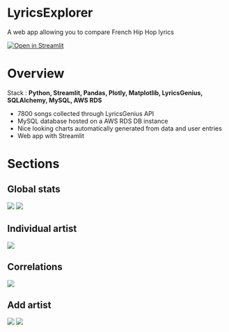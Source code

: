 # LyricsExplorer
A web app allowing you to compare French Hip Hop lyrics

[![Open in Streamlit](https://static.streamlit.io/badges/streamlit_badge_black_white.svg)](https://bit.ly/LyricsExplorer)

# Overview

Stack : **Python, Streamlit, Pandas, Plotly, Matplotlib, LyricsGenius, SQLAlchemy, MySQL, AWS RDS**

* 7800 songs collected through LyricsGenius API
* MySQL database hosted on a AWS RDS DB instance
* Nice looking charts automatically generated from data and user entries
* Web app with Streamlit

# Sections

## Global stats

![](https://cdn.discordapp.com/attachments/513701275305639947/890300396281675847/newplot2.png)
![](https://cdn.discordapp.com/attachments/513701275305639947/890300386139844678/newplot1.png)

## Individual artist

![](https://cdn.discordapp.com/attachments/513701275305639947/890300403135152128/newplot3.png)

## Correlations

![](https://cdn.discordapp.com/attachments/513701275305639947/890300388014694470/newplot4.png)

## Add artist

![](https://cdn.discordapp.com/attachments/513701275305639947/890300386286645298/newplot5.png)
![](https://cdn.discordapp.com/attachments/513701275305639947/890300386781593630/newplot6.png)

